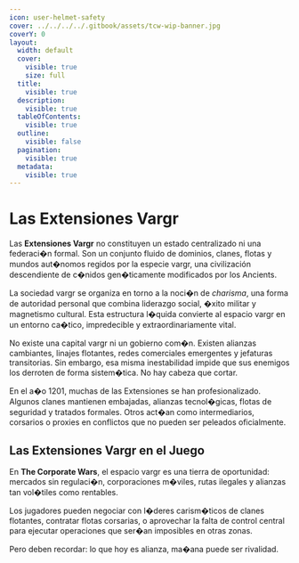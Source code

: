 ```yaml
---
icon: user-helmet-safety
cover: ../../../../.gitbook/assets/tcw-wip-banner.jpg
coverY: 0
layout:
  width: default
  cover:
    visible: true
    size: full
  title:
    visible: true
  description:
    visible: true
  tableOfContents:
    visible: true
  outline:
    visible: false
  pagination:
    visible: true
  metadata:
    visible: true
---
```


# Las Extensiones Vargr

Las **Extensiones Vargr** no constituyen un estado centralizado ni una federaci�n formal. Son un conjunto fluido de dominios, clanes, flotas y mundos aut�nomos regidos por la especie vargr, una civilización descendiente de c�nidos gen�ticamente modificados por los Ancients.

La sociedad vargr se organiza en torno a la noci�n de _charisma_, una forma de autoridad personal que combina liderazgo social, �xito militar y magnetismo cultural. Esta estructura l�quida convierte al espacio vargr en un entorno ca�tico, impredecible y extraordinariamente vital.

No existe una capital vargr ni un gobierno com�n. Existen alianzas cambiantes, linajes flotantes, redes comerciales emergentes y jefaturas transitorias. Sin embargo, esa misma inestabilidad impide que sus enemigos los derroten de forma sistem�tica. No hay cabeza que cortar.

En el a�o 1201, muchas de las Extensiones se han profesionalizado. Algunos clanes mantienen embajadas, alianzas tecnol�gicas, flotas de seguridad y tratados formales. Otros act�an como intermediarios, corsarios o proxies en conflictos que no pueden ser peleados oficialmente.

## Las Extensiones Vargr en el Juego

En **The Corporate Wars**, el espacio vargr es una tierra de oportunidad: mercados sin regulaci�n, corporaciones m�viles, rutas ilegales y alianzas tan vol�tiles como rentables.

Los jugadores pueden negociar con l�deres carism�ticos de clanes flotantes, contratar flotas corsarias, o aprovechar la falta de control central para ejecutar operaciones que ser�an imposibles en otras zonas.

Pero deben recordar: lo que hoy es alianza, ma�ana puede ser rivalidad.
